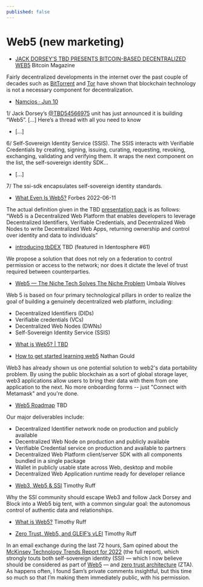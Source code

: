 ```yaml
---
published: false
---
```

# Web5 (new marketing)

* [JACK DORSEY’S TBD PRESENTS BITCOIN-BASED DECENTRALIZED WEB5](https://bitcoinmagazine.com/business/jack-dorseys-tbd-presents-bitcoin-based-decentralized-web5) Bitcoin Magazine

Fairly decentralized developments in the internet over the past couple of decades such as [BitTorrent](https://www.howtogeek.com/141257/htg-explains-how-does-bittorrent-work/) and [Tor](https://www.techradar.com/vpn/what-is-tor-and-how-does-it-work) have shown that blockchain technology is not a necessary component for decentralization.

* [Namcios · Jun 10](https://twitter.com/namcios/status/1535302090360250368)

1/ Jack Dorsey’s [@TBD54566975](https://twitter.com/TBD54566975) unit has just announced it is building “Web5”. [...] Here’s a thread with all you need to know

* [...]

6/ Self-Sovereign Identity Service (SSIS). The SSIS interacts with Verifiable Credentials by creating, signing, issuing, curating, requesting, revoking, exchanging, validating and verifying them. It wraps the next component on the list, the self-sovereign identity SDK…

* […]

7/ The ssi-sdk encapsulates self-sovereign identity standards.

* [What Even Is Web5?](https://www.forbes.com/sites/traceyfollows/2022/06/11/what-even-is-web5/?sh=10900ec05ad2) Forbes 2022-06-11

The actual definition given in the TBD [presentation pack](https://docs.google.com/presentation/d/1SaHGyY9TjPg4a0VNLCsfchoVG1yU3ffTDsPRcU99H1E/edit#slide=id.g11b904107df_0_1) is as follows: “Web5 is a Decentralized Web Platform that enables developers to leverage Decentralized Identifiers, Verifiable Credentials, and Decentralized Web Nodes to write Decentralized Web Apps, returning ownership and control over identity and data to individuals”

* [introducing tbDEX](https://tbd54566975.ghost.io/introducing-tbdex/) TBD (featured in Identosphere #61)

We propose a solution that does not rely on a federation to control permission or access to the network; nor does it dictate the level of trust required between counterparties.

* [Web5 — The Niche Tech Solves The Niche Problem](https://medium.com/umbalametaverse/web5-the-niche-tech-solves-the-niche-problem-f9135d98f0c1) Umbala Wolves

Web 5 is based on four primary technological pillars in order to realize the goal of building a genuinely decentralized web platform, including:

- Decentralized Identifiers (DIDs)
- Verifiable credentials (VCs)
- Decentralized Web Nodes (DWNs)
- Self-Sovereign Identity Service (SSIS)


* [What is Web5? | TBD](https://developer.tbd.website/blog/what-is-web5/)


* [How to get started learning web5](https://www.nathangould.com/posts/how-to-get-started-learning-web5/) Nathan Gould

Web3 has already shown us one potential solution to web2's data portability problem. By using the public blockchain as a sort of global storage layer, web3 applications allow users to bring their data with them from one application to the next. No more onboarding forms -- just "Connect with Metamask" and you're done.

* [Web5 Roadmap](https://developer.tbd.website/blog/web5-roadmap) TBD

Our major deliverables include:

- Decentralized Identifier network node on production and publicly available
- Decentralized Web Node on production and publicly available
- Verifiable Credential service on production and available to partners
- Decentralized Web Platform client/server SDK with all components bundled in a single package
- Wallet in publicly usable state across Web, desktop and mobile
- Decentralized Web Application runtime ready for developer reliance

* [Web3, Web5 & SSI](https://rufftimo.medium.com/web3-web5-ssi-3870c298c7b4) Timothy Ruff

Why the SSI community should escape Web3 and follow Jack Dorsey and Block into a Web5 big tent, with a common singular goal: the autonomous control of authentic data and relationships.

- [What is Web5?](https://rufftimo.medium.com/what-is-web5-fb34f48d0b1b) Timothy Ruff


* [Zero Trust, Web5, and GLEIF’s vLEI](https://rufftimo.medium.com/zero-trust-web5-and-gleifs-vlei-63ffcb800028) Timothy Ruff

In an email exchange during the last 72 hours, Sam opined about the [McKinsey Technology Trends Report for 2022](https://www.mckinsey.com/capabilities/mckinsey-digital/our-insights/the-top-trends-in-tech) (the full report), which strongly touts both self-sovereign identity (SSI) — which I now believe should be considered as part of [Web5](https://rufftimo.medium.com/what-is-web5-fb34f48d0b1b) — and [zero trust architecture](https://nvlpubs.nist.gov/nistpubs/SpecialPublications/NIST.SP.800-207.pdf) (ZTA). As happens often, I found Sam’s private comments insightful, but this time so much so that I’m making them immediately public, with his permission.

